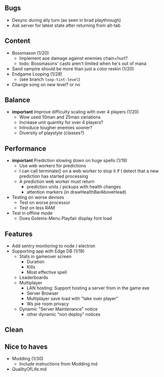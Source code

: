 ## Bugs 
- Desync during ally turn (as seen in brad playthrough)
- Ask server for latest state after returning from alt-tab
## Content
- Bossmason (1/20)
    - Implement aoe damage against enemies chain+hurt?
    - todo: Bossmasons' casts aren't limited when he's out of mana
- Sand vampire should be more than just a color reskin (1/20)
- Endgame Looping (1/28)
    - (see branch `loop-tint-level`)
- Change song on new level? or no

## Balance
- **important** Improve difficulty scaling with over 4 players (1/20)
    - Wow used 10man and 25man variations
    - Increase unit quantity for over 4 players?
    - Introduce tougher enemies sooner?
    - Diversity of playstyle (classes?)

## Performance
- **important** Prediction slowing down on huge spells (1/19)
    - Use web workers for predictions
    - I can call terminate() on a web worker to stop it if I detect that a new prediction has started processing
    - A prediction web worker must return
        - prediction units / pickups with health changes
        - attention markers (in drawHealthBarAboveHead)
- Testing on worse devises
    - Test on worse processor
    - Test on less RAM
- Test in offline mode
    - Does Golems-Menu Playfair display font load

## Features
- Add sentry monitoring to node / electron
- Supporting app with Edge DB (1/19)
    - Stats in gameover screen
        - Duration
        - Kills
        - Most effective spell
    - Leaderboards
    - Multiplayer
        - LAN hosting: Support hosting a server from in the game exe
        - Server Browser
        - Multiplayer save load with "take over player"
        - Ws pie room privacy
    - Dynamic "Server Maintenance" notice
        - other dynamic "non deploy" notices

## Clean

## Nice to haves
- Modding (1/30)
    - Include instructions from Modding.md
- QualityOfLife.md